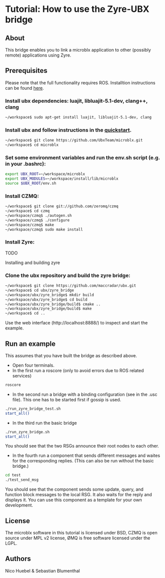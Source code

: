# Tutorial: How to use the Zyre-UBX bridge


## About
This bridge enables you to link a microblx application to other (possibly remote) applications using Zyre. 

## Prerequisites
Please note that the full functionality requires ROS. Installtion instructions can be found [here](http://wiki.ros.org/ROS/Installation).

### Install ubx dependencies: luajit, libluajit-5.1-dev, clang++, clang
```sh
~/workspace$ sudo apt-get install luajit, libluajit-5.1-dev, clang
```
### Install ubx and follow instructions in the [quickstart](http://ubxteam.github.io/quickstart/).

```sh
~/workspace$ git clone https://github.com/UbxTeam/microblx.git
~/workspace$ cd microblx
```

### Set some environment variables and run the env.sh script (e.g. in your .bashrc):

```sh
export UBX_ROOT=~/workspace/microblx
export UBX_MODULES=~/workspace/install/lib/microblx
source $UBX_ROOT/env.sh
```

### Install CZMQ:

```sh
~/workspace$ git clone git://github.com/zeromq/czmq
~/workspace$ cd czmq
~/workspace/czmq$ ./autogen.sh
~/workspace/czmq$ ./configure
~/workspace/czmq$ make
~/workspace/czmq$ sudo make install
```

### Install Zyre:

TODO

Installing and building zyre

### Clone the ubx repository and build the zyre bridge:
```sh
~/workspace$ git clone https://github.com/maccradar/ubx.git
~/workspace$ cd ubx/zyre_bridge
~/workspace/ubx/zyre_bridge$ mkdir build
~/workspace/ubx/zyre_bridge$ cd build
~/workspace/ubx/zyre_bridge/build$ cmake ..
~/workspace/ubx/zyre_bridge/build$ make
~/workspace$ cd ..
```
Use the web interface (http://localhost:8888/) to inspect and start the example.

## Run an example
This assumes that you have built the bridge as described above.
* Open four terminals. 
* In the first run a roscore (only to avoid errors due to ROS related services)
```sh
roscore
```
* In the second run a bridge with a binding configuration (see in the .usc file). This one has to be started first if gossip is used.
```sh
./run_zyre_bridge_test.sh
start_all()
```
* In the third run the basic bridge 
```sh
./run_zyre_bridge.sh
start_all()
```
You should see that the two RSGs announce their root nodes to each other.

* In the fourth run a component that sends different messages and waites for the corresponding replies. (This can also be run without the basic bridge.)
```sh
cd test
./test_send_msg
```
You should see that the component sends some update, query, and function block messages to the local RSG. It also waits for the reply and displays it. You can use this component as a template for your own development.


## License

The microblx software in this tutorial is licensed under BSD, CZMQ is open source under MPL v2 license, ØMQ is free software licensed under the LGPL.

## Authors

Nico Huebel & Sebastian Blumenthal
